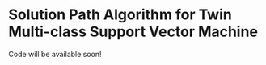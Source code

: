 # Solution Path Algorithm for Twin Multi-class Support Vector Machine




Code will be available soon!